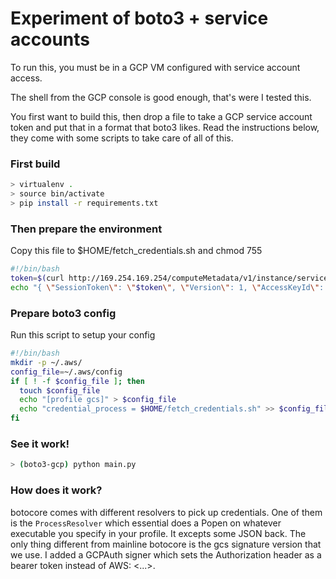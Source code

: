 Experiment of boto3 + service accounts
=====================================

To run this, you must be in a GCP VM configured with service account access.

The shell from the GCP console is good enough, that's were I tested this.

You first want to build this, then drop a file to take a GCP service account token and put that in a format that boto3 likes. Read the instructions below, they come with some scripts to take care of all of this.

### First build

```bash
> virtualenv .
> source bin/activate
> pip install -r requirements.txt
```

### Then prepare the environment

Copy this file to $HOME/fetch_credentials.sh and chmod 755

```bash
#!/bin/bash
token=$(curl http://169.254.169.254/computeMetadata/v1/instance/service-accounts/rmanyari10@gmail.com/token | jq -r '.access_token')
echo "{ \"SessionToken\": \"$token\", \"Version\": 1, \"AccessKeyId\": \"none\", \"SecretAccessKey\": \"none\" }"
```

### Prepare boto3 config

Run this script to setup your config

```bash
#!/bin/bash
mkdir -p ~/.aws/
config_file=~/.aws/config
if [ ! -f $config_file ]; then
  touch $config_file
  echo "[profile gcs]" > $config_file
  echo "credential_process = $HOME/fetch_credentials.sh" >> $config_file
fi
```

### See it work!

```bash
> (boto3-gcp) python main.py
```

### How does it work?

botocore comes with different resolvers to pick up credentials. One of them is the `ProcessResolver` which essential does a Popen on whatever executable you specify in your profile. It excepts some JSON back. The only thing different from mainline botocore is the gcs signature version that we use. I added a GCPAuth signer which sets the Authorization header as a bearer token instead of AWS: <...>.
